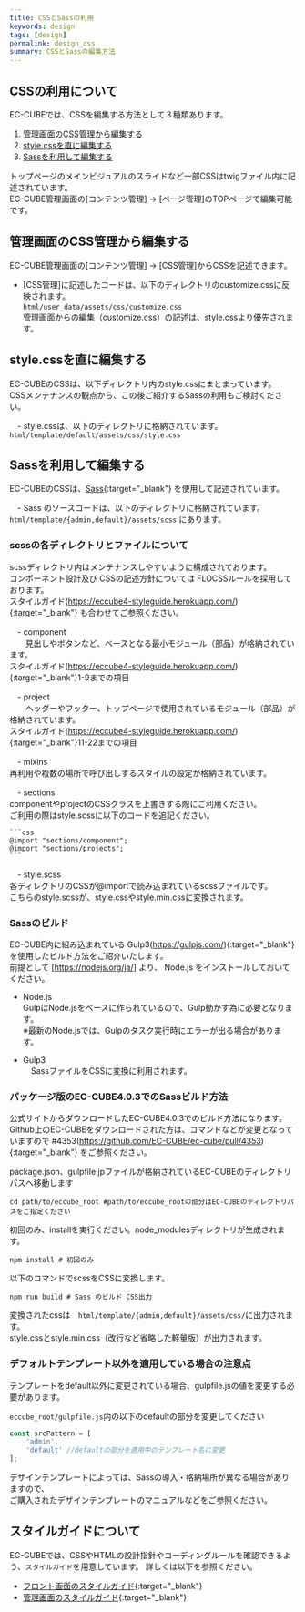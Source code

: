 ```yaml
---
title: CSSとSassの利用
keywords: design 
tags: [design]
permalink: design_css
summary: CSSとSassの編集方法
---
```


## CSSの利用について

EC-CUBEでは、CSSを編集する方法として３種類あります。

1. [管理画面のCSS管理から編集する](#管理画面のCSS管理から編集する)
2. [style.cssを直に編集する](#style.cssを直に編集する)
3. [Sassを利用して編集する](#Sassを利用して編集する)

トップページのメインビジュアルのスライドなど一部CSSはtwigファイル内に記述されています。<br>
EC-CUBE管理画面の[コンテンツ管理] -> [ページ管理]のTOPページで編集可能です。


## 管理画面のCSS管理から編集する

EC-CUBE管理画面の[コンテンツ管理] -> [CSS管理]からCSSを記述できます。

 - [CSS管理]に記述したコードは、以下のディレクトリのcustomize.cssに反映されます。<br>
   `html/user_data/assets/css/customize.css`<br>
   管理画面からの編集（customize.css）の記述は、style.cssより優先されます。


## style.cssを直に編集する

EC-CUBEのCSSは、以下ディレクトリ内のstyle.cssにまとまっています。<br>
CSSメンテナンスの観点から、この後ご紹介するSassの利用もご検討ください。

　- style.cssは、以下のディレクトリに格納されています。
 　 `html/template/default/assets/css/style.css`


## Sassを利用して編集する

EC-CUBEのCSSは、[Sass](http://sass-lang.com){:target="_blank"} を使用して記述されています。

　- Sass のソースコードは、以下のディレクトリに格納されています。<br>
 `html/template/{admin,default}/assets/scss` にあります。
 
### scssの各ディレクトリとファイルについて
 
 scssディレクトリ内はメンテナンスしやすいように構成されております。<br>
 コンポーネント設計及び CSSの記述方針については FLOCSSルールを採用しております。<br>
 スタイルガイド(https://eccube4-styleguide.herokuapp.com/){:target="_blank"} も合わせてご参照ください。
 
　- component<br>
 　　見出しやボタンなど、ベースとなる最小モジュール（部品）が格納されています。<br>
    スタイルガイド(https://eccube4-styleguide.herokuapp.com/){:target="_blank"}1-9までの項目
    
　- project<br>
 　　ヘッダーやフッター、トップページで使用されているモジュール（部品）が格納されています。<br>
    スタイルガイド(https://eccube4-styleguide.herokuapp.com/){:target="_blank"}11-22までの項目
    
　- mixins <br>
    再利用や複数の場所で呼び出しするスタイルの設定が格納されています。
    
　- sections<br>
    componentやprojectのCSSクラスを上書きする際にご利用ください。<br>
    ご利用の際はstyle.scssに以下のコードを追記ください。
    
    ```css
    @import "sections/component";
    @import "sections/projects";
    ```
　- style.scss<br>
    各ディレクトリのCSSが@importで読み込まれているscssファイルです。<br>
    こちらのstyle.scssが、style.cssやstyle.min.cssに変換されます。


### Sassのビルド

EC-CUBE内に組み込まれている Gulp3(https://gulpjs.com/){:target="_blank"} を使用したビルド方法をご紹介いたします。<br>
前提として [https://nodejs.org/ja/] より、 Node.js をインストールしておいてください。

 - Node.js<br>
   GulpはNode.jsをベースに作られているので、Gulp動かす為に必要となります。<br>
   ※最新のNode.jsでは、Gulpのタスク実行時にエラーが出る場合があります。
   
 - Gulp3<br>
 　SassファイルをCSSに変換に利用されます。
 

### パッケージ版のEC-CUBE4.0.3でのSassビルド方法

公式サイトからダウンロードしたEC-CUBE4.0.3でのビルド方法になります。<br>
Github上のEC-CUBEをダウンロードされた方は、コマンドなどが変更となっていますので #4353(https://github.com/EC-CUBE/ec-cube/pull/4353){:target="_blank"} をご参照ください。

package.json、gulpfile.jpファイルが格納されているEC-CUBEのディレクトリパスへ移動します
```shell
cd path/to/eccube_root #path/to/eccube_rootの部分はEC-CUBEのディレクトリパスをご指定ください
```

初回のみ、installを実行ください。node_modulesディレクトリが生成されます。
```shell
npm install # 初回のみ
```

以下のコマンドでscssをCSSに変換します。
```shell
npm run build # Sass のビルド CSS出力
```

変換されたcssは　`html/template/{admin,default}/assets/css/`に出力されます。<br>
style.cssとstyle.min.css（改行など省略した軽量版）が出力されます。


### デフォルトテンプレート以外を適用している場合の注意点

テンプレートをdefault以外に変更されている場合、gulpfile.jsの値を変更する必要があります。

`eccube_root/gulpfile.js`内の以下のdefaultの部分を変更してください
```js
const srcPattern = [
    'admin',
    'default' //defaultの部分を適用中のテンプレート名に変更
];
```

デザインテンプレートによっては、Sassの導入・格納場所が異なる場合がありますので、<br>
ご購入されたデザインテンプレートのマニュアルなどをご参照ください。



## スタイルガイドについて

EC-CUBEでは、CSSやHTMLの設計指針やコーディングルールを確認できるよう、`スタイルガイド`を用意しています。
詳しくは以下を参照ください。

- [フロント画面のスタイルガイド](https://github.com/EC-CUBE/Eccube-Styleguide){:target="_blank"}
- [管理画面のスタイルガイド](https://github.com/EC-CUBE/Eccube-Styleguide-Admin){:target="_blank"}